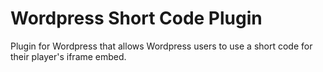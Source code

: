 # Wordpress Short Code Plugin

Plugin for Wordpress that allows Wordpress users to use a short code for their player's iframe embed.